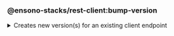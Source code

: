 ### @ensono-stacks/rest-client:bump-version

<details>
<summary>Creates new version(s) for an existing client endpoint</summary>
This plugin reads any existing endpoints and creates a new directory for the specified new version with the files contained within the previous version.

## Prerequisites

This generator requires a _client-endpoint_ project to be available.

## Usage

```bash
nx @ensono-stacks/rest-client:bump-version --name client-endpoint --directory libs --endpointVersion 2
```

### Command line arguments

The following command line arguments are available:

| Option            | Description                                                                                   | Type   | Accepted Values | Default | Required |
| ----------------- | --------------------------------------------------------------------------------------------- | ------ | --------------- | ------- | -------- |
| --name            | The endpoint name you want to bump                                                            | string |                 |         | true     |
| --directory       | Subdirectory inside libs/ where the generated endpoint is placed                              | string |                 |         |          |
| --endpointVersion | The version you want to bump your endpoint. Omitting this value will bump latest version + 1. | number |                 |         |          |

### Generator Output

The generator will take a copy of your **latest** endpoint and bump it to the next version (unless overwridden through the --endpointVersion argument)

```text title="V1 endpoint"

├── client-endpoint
│   ├── v1
│   │   ├── README.md
│   │   │   ├──  src
│   │   │   │   ├── index.ts
│   │   │   │   ├── index.test.ts
│   │   │   │   ├── index.types.ts
│   │   │   ├── tsconfig.json
│   │   │   ├── tsconfig.lib.json
│   │   │   ├── project.json
│   │   │   ├── .eslintrc.json
│   │   │   ├── jest.config.ts
└───└───└───└── tsconfig.spec.json
```
Once the `bump-version` generator has been used, your library structure will look similar to the following:
```text title="Bumped endpoint structure"

├── client-endpoint
│   ├── v1
│   │   ├── [...]
│   ├── v2
│   │   ├── README.md
│   │   │   ├──  src
│   │   │   │   ├── index.ts
│   │   │   │   ├── index.test.ts
│   │   │   │   ├── index.types.ts
│   │   │   ├── tsconfig.json
│   │   │   ├── tsconfig.lib.json
│   │   │   ├── project.json
│   │   │   ├── .eslintrc.json
│   │   │   ├── jest.config.ts
└───└───└───└── tsconfig.spec.json
```

In order to import the bumped client-endpoint into your application a new entry for the client is added to the tsconfig.base.json "paths"

```json
"paths": {
      "@<workspace-name>/client-endpoint/v2": [
        "libs/client-endpoint/v2/src/index.ts"
      ]
    }
```

</details>
